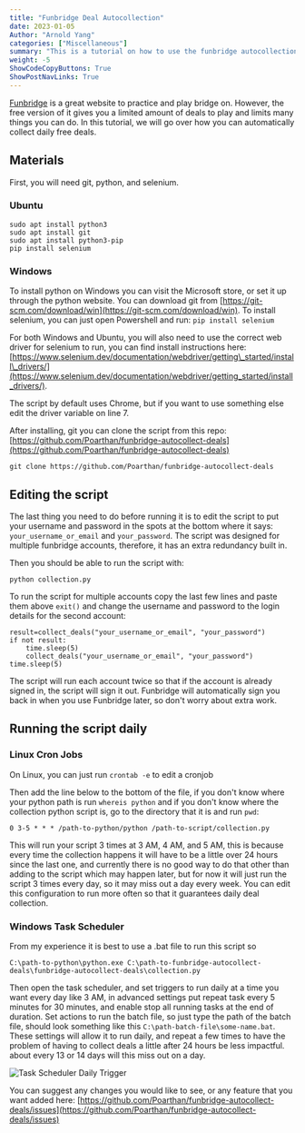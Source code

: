```yaml
---
title: "Funbridge Deal Autocollection"
date: 2023-01-05
Author: "Arnold Yang"
categories: ["Miscellaneous"]
summary: "This is a tutorial on how to use the funbridge autocollection bot to autocollect daily deals on Windows and Ubuntu Linux."
weight: -5
ShowCodeCopyButtons: True
ShowPostNavLinks: True
---
```


[Funbridge](https://www.funbridge.com/) is a great website to practice and play bridge on. However, the free version of it gives you a limited amount of deals to play and limits many things you can do. In this tutorial, we will go over how you can automatically collect daily free deals.

## Materials
First, you will need git, python, and selenium.
### Ubuntu
```
sudo apt install python3
sudo apt install git
sudo apt install python3-pip
pip install selenium
```

### Windows
To install python on Windows you can visit the Microsoft store, or set it up through the python website.
You can download git from [https://git-scm.com/download/win](https://git-scm.com/download/win).
To install selenium, you can just open Powershell and run:
`pip install selenium`

For both Windows and Ubuntu, you will also need to use the correct web driver for selenium to run, you can find install instructions here: [https://www.selenium.dev/documentation/webdriver/getting\_started/install\_drivers/](https://www.selenium.dev/documentation/webdriver/getting_started/install_drivers/).

The script by default uses Chrome, but if you want to use something else edit the driver variable on line 7.

After installing, git you can clone the script from this repo: [https://github.com/Poarthan/funbridge-autocollect-deals](https://github.com/Poarthan/funbridge-autocollect-deals)
```
git clone https://github.com/Poarthan/funbridge-autocollect-deals
```

## Editing the script
The last thing you need to do before running it is to edit the script to put your username and password in the spots at the bottom where it says: `your_username_or_email` and `your_password`. The script was designed for multiple funbridge accounts, therefore, it has an extra redundancy built in.

Then you should be able to run the script with:
```
python collection.py
```

To run the script for multiple accounts copy the last few lines and paste them above `exit()` and change the username and password to the login details for the second account:
```
result=collect_deals("your_username_or_email", "your_password")
if not result:
    time.sleep(5)
    collect_deals("your_username_or_email", "your_password")
time.sleep(5)
```

The script will run each account twice so that if the account is already signed in, the script will sign it out. Funbridge will automatically sign you back in when you use Funbridge later, so don't worry about extra work.

## Running the script daily
### Linux Cron Jobs
On Linux, you can just run `crontab -e` to edit a cronjob

Then add the line below to the bottom of the file, if you don't know where your python path is run `whereis python` and if you don't know where the collection python script is, go to the directory that it is and run `pwd`:
```
0 3-5 * * * /path-to-python/python /path-to-script/collection.py
```
This will run your script 3 times at 3 AM, 4 AM, and 5 AM, this is because every time the collection happens it will have to be a little over 24 hours since the last one, and currently there is no good way to do that other than adding to the script which may happen later, but for now it will just run the script 3 times every day, so it may miss out a day every week. You can edit this configuration to run more often so that it guarantees daily deal collection.

### Windows Task Scheduler
From my experience it is best to use a .bat file to run this script so
```
C:\path-to-python\python.exe C:\path-to-funbridge-autocollect-deals\funbridge-autocollect-deals\collection.py
```

Then open the task scheduler, and set triggers to run daily at a time you want every day like 3 AM, in advanced settings put repeat task every 5 minutes for 30 minutes, and enable stop all running tasks at the end of duration. Set actions to run the batch file, so just type the path of the batch file, should look something like this `C:\path-batch-file\some-name.bat`. These settings will allow it to run daily, and repeat a few times to have the problem of having to collect deals a little after 24 hours be less impactful. about every 13 or 14 days will this miss out on a day.

![Task Scheduler Daily Trigger](/uploads/task-scheduler-trigger.jpg)

You can suggest any changes you would like to see, or any feature that you want added here: [https://github.com/Poarthan/funbridge-autocollect-deals/issues](https://github.com/Poarthan/funbridge-autocollect-deals/issues)
